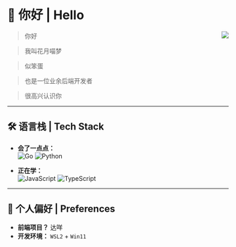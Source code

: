 # 👋 你好 | Hello

<img align="right" src="https://github-readme-stats.vercel.app/api?username=nekohy&show_icons=true&bg_color=1f2228ff">

> 你好

> 我叫花月喵梦

> 似笨蛋

> 也是一位业余后端开发者

> 很高兴认识你

---

## 🛠️ 语言栈 | Tech Stack

- **会了一点点：**
  <br>
  ![Go](https://img.shields.io/badge/Go-00ADD8?style=for-the-badge&logo=go&logoColor=white)
  ![Python](https://img.shields.io/badge/Python-3776AB?style=for-the-badge&logo=python&logoColor=white)

- **正在学：**
  <br>
  ![JavaScript](https://img.shields.io/badge/JavaScript-F7DF1E?style=for-the-badge&logo=javascript&logoColor=black)
  ![TypeScript](https://img.shields.io/badge/TypeScript-007ACC?style=for-the-badge&logo=typescript&logoColor=white)

---

## 💖 个人偏好 | Preferences

*   **前端项目？** 达咩
*   **开发环境：** `WSL2` + `Win11` 
